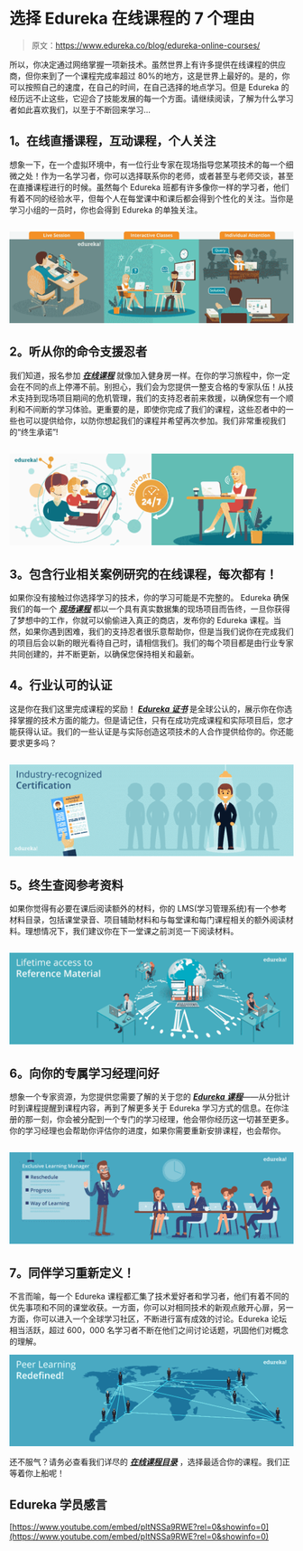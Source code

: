 # 选择 Edureka 在线课程的 7 个理由

> 原文：<https://www.edureka.co/blog/edureka-online-courses/>

所以，你决定通过网络掌握一项新技术。虽然世界上有许多提供在线课程的供应商，但你来到了一个课程完成率超过 80%的地方，这是世界上最好的。是的，你可以按照自己的速度，在自己的时间，在自己选择的地点学习。但是 Edureka 的经历远不止这些，它迎合了技能发展的每一个方面。请继续阅读，了解为什么学习者如此喜欢我们，以至于不断回来学习…

## **1。在线直播课程，互动课程，个人关注**

想象一下，在一个虚拟环境中，有一位行业专家在现场指导您某项技术的每一个细微之处！作为一名学习者，你可以选择联系你的老师，或者甚至与老师交谈，甚至在直播课程进行的时候。虽然每个 Edureka 班都有许多像你一样的学习者，他们有着不同的经验水平，但每个人在每堂课中和课后都会得到个性化的关注。当你是学习小组的一员时，你也会得到 Edureka 的单独关注。

## **[![Live Interactive Online Classes with Individual Attention - Online Courses - Edureka](img/9342877d73efa184130f5fe343d6cfae.png)](https://www.edureka.co/)**

## **2。听从你的命令支援忍者**

我们知道，报名参加 [***在线课程***](https://www.edureka.co/) 就像加入健身房一样。在你的学习旅程中，你一定会在不同的点上停滞不前。别担心，我们会为您提供一整支合格的专家队伍！从技术支持到现场项目期间的危机管理，我们的支持忍者前来救援，以确保您有一个顺利和不间断的学习体验。更重要的是，即使你完成了我们的课程，这些忍者中的一些也可以提供给你，以防你想起我们的课程并希望再次参加。我们非常重视我们的“终生承诺”!

## **[![Support Ninjas at your Command - Online Courses - Edureka](img/2f0174be34b3ba3876701dd5fbd2f0eb.png)](https://www.edureka.co/)**

## **3。包含行业相关案例研究的在线课程，每次都有！**

如果你没有接触过你选择学习的技术，你的学习可能是不完整的。 Edureka 确保我们的每一个 ***[现场课程](https://www.edureka.co/)*** 都以一个具有真实数据集的现场项目而告终，一旦你获得了梦想中的工作，你就可以偷偷进入真正的商店，发布你的 Edureka 课程。当然，如果你遇到困难，我们的支持忍者很乐意帮助你，但是当我们说你在完成我们的项目后会以新的眼光看待自己时，请相信我们。我们的每个项目都是由行业专家共同创建的，并不断更新，以确保您保持相关和最新。

## **4。行业认可的认证**

这是你在我们这里完成课程的奖励！ ***[Edureka 证书](https://www.edureka.co/all-courses)*** 是全球公认的，展示你在你选择掌握的技术方面的能力。但是请记住，只有在成功完成课程和实际项目后，您才能获得认证。我们的一些认证是与实际创造这项技术的人合作提供给你的。你还能要求更多吗？

## **[![Industry Recognized Certification - Online Courses - Edureka](img/1f6329737f441f9d88b723c2659818ff.png)](https://www.edureka.co/)**

## **5。终生查阅参考资料**

如果你觉得有必要在课后阅读额外的材料，你的 LMS(学习管理系统)有一个参考材料目录，包括课堂录音、项目辅助材料和与每堂课和每门课程相关的额外阅读材料。理想情况下，我们建议你在下一堂课之前浏览一下阅读材料。

## **[![Lifetime Access to Reference Material - Online Courses - Edureka](img/c61d7ac1aad21f643fe5cd7331e60f85.png)](https://www.edureka.co/)**

## **6。向你的专属学习经理**问好

想象一个专家资源，为您提供您需要了解的关于您的 ***[Edureka 课程](https://www.edureka.co/all-courses)***——从分批计时到课程提醒到课程内容，再到了解更多关于 Edureka 学习方式的信息。在你注册的那一刻，你会被分配到一个专门的学习经理，他会带你经历这一切甚至更多。你的学习经理也会帮助你评估你的进度，如果你需要重新安排课程，也会帮你。

## **[![Exclusive Learning Manager - Online Courses - Edureka](img/dde109bc7146bf1e68d71bb6f7d6aa50.png)](https://www.edureka.co/)**

## **7。同伴学习重新定义！**

不言而喻，每一个 Edureka 课程都汇集了技术爱好者和学习者，他们有着不同的优先事项和不同的课堂收获。一方面，你可以对相同技术的新观点敞开心扉，另一方面，你可以进入一个全球学习社区，不断进行富有成效的讨论。Edureka 论坛相当活跃，超过 600，000 名学习者不断在他们之间讨论话题，巩固他们对概念的理解。

[![Peer Learning - Online Courses - Edureka](img/4174611a7cd78ff16fe849a4b129cbfa.png)](https://www.edureka.co/)

还不服气？请务必查看我们详尽的 [***在线课程目录***](https://www.edureka.co/all-courses) ，选择最适合你的课程。我们正等着你上船呢！

## **Edureka 学员感言**

[https://www.youtube.com/embed/pItNSSa9RWE?rel=0&showinfo=0](https://www.youtube.com/embed/pItNSSa9RWE?rel=0&showinfo=0)